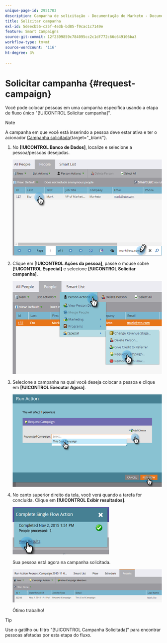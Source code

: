 ```yaml
---
unique-page-id: 2951703
description: Campanha de solicitação - Documentação do Marketo - Documentação do produto
title: Solicitar campanha
exl-id: 5deecb56-c25f-4e3b-bd85-f9cac1c7149e
feature: Smart Campaigns
source-git-commit: 12f2399859c784095cc2c1df772c66c649106ba3
workflow-type: tm+mt
source-wordcount: '116'
ht-degree: 3%

---
```


# Solicitar campanha {#request-campaign}

Você pode colocar pessoas em uma campanha específica usando a etapa de fluxo único &quot;[!UICONTROL Solicitar campanha]&quot;.

>[!NOTE]
>
>A campanha em que você está inserindo a pessoa deve estar ativa e ter o acionador [Campanha solicitada](/help/marketo/product-docs/core-marketo-concepts/smart-campaigns/using-smart-campaigns/setting-up-a-trigger-smart-campaign-for-sales-using-campaign-is-requested.md){target="_blank"}.

1. No **[!UICONTROL Banco de Dados]**, localize e selecione a pessoa/pessoas desejadas.

   ![](assets/request-campaign-1.png)

1. Clique em **[!UICONTROL Ações da pessoa]**, passe o mouse sobre **[!UICONTROL Especial]** e selecione **[!UICONTROL Solicitar campanha]**.

   ![](assets/request-campaign-2.png)

1. Selecione a campanha na qual você deseja colocar a pessoa e clique em **[!UICONTROL Executar Agora]**.

   ![](assets/request-campaign-3.png)

1. No canto superior direito da tela, você verá quando a tarefa for concluída. Clique em **[!UICONTROL Exibir resultados]**.

   ![](assets/request-campaign-4.png)

   Sua pessoa está agora na campanha solicitada.

   ![](assets/request-campaign-5.png)

   Ótimo trabalho!

>[!TIP]
>
>Use o gatilho ou filtro &quot;[!UICONTROL Campanha Solicitada]&quot; para encontrar pessoas afetadas por esta etapa do fluxo.
